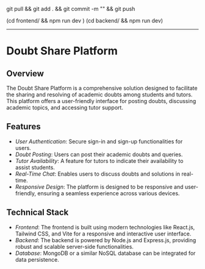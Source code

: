 git pull && git add . && git commit -m "" && git push

(cd frontend/ && npm run dev )
(cd backend/ && npm run dev)

---

# Doubt Share Platform

## Overview

The Doubt Share Platform is a comprehensive solution designed to facilitate the sharing and resolving of academic doubts among students and tutors. This platform offers a user-friendly interface for posting doubts, discussing academic topics, and accessing tutor support.

## Features

- _User Authentication_: Secure sign-in and sign-up functionalities for users.
- _Doubt Posting_: Users can post their academic doubts and queries.
- _Tutor Availability_: A feature for tutors to indicate their availability to assist students.
- _Real-Time Chat_: Enables users to discuss doubts and solutions in real-time.
- _Responsive Design_: The platform is designed to be responsive and user-friendly, ensuring a seamless experience across various devices.

## Technical Stack

- _Frontend_: The frontend is built using modern technologies like React.js, Tailwind CSS, and Vite for a responsive and interactive user interface.
- _Backend_: The backend is powered by Node.js and Express.js, providing robust and scalable server-side functionalities.
- _Database_: MongoDB or a similar NoSQL database can be integrated for data persistence.
